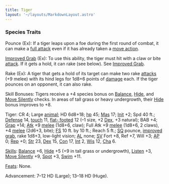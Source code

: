```yaml
---
title: Tiger
layout: '~/layouts/MarkdownLayout.astro'
---
```

### Species Traits

Pounce (Ex): If a tiger leaps upon a foe during the first round of combat, it
can make a [full attack](/modern.d20.srd/combat/full.round.actions) even if it
has already taken a [move action](/modern.d20.srd/combat/move.actions).

[Improved Grab](/modern.d20.srd/special.abilities/improved.grab) (Ex): To use
this ability, the tiger must hit with a claw or bite
[attack](/modern.d20.srd/combat/attack.roll). If it gets a hold, it can rake
(see below). See [Improved Grab](/modern.d20.srd/special.abilities/improved.grab).

Rake (Ex): A tiger that gets a hold of its target can make two rake
[attacks](/modern.d20.srd/combat/attack.roll) (+9 melee) with its hind legs
for 1d8+6 points of [damage](/modern.d20.srd/combat/damage) each. If the tiger
pounces on an opponent, it can also rake.

Skill Bonuses: Tigers receive a +4 species bonus on
[Balance](/modern.d20.srd/skills/balance),
[Hide](/modern.d20.srd/skills/hide), and [Move Silently](/modern.d20.srd/skills/move.silently) checks. In areas of tall grass
or heavy undergrowth, their [Hide](/modern.d20.srd/skills/hide) bonus improves
to +8.

Tiger: CR 4; Large [animal](/modern.d20.srd/creature.types/animal); HD 6d8+18;
[hp](/modern.d20.srd/combat/hit.points) 45;
[Mas](/modern.d20.srd/creatures/creature.overview) 17;
[Init](/modern.d20.srd/combat/initiative) +2; Spd 40 ft.;
[Defense](/modern.d20.srd/combat/defense) 14,
[touch](/modern.d20.srd/combat/attack.actions) 11, [flat- footed](/modern.d20.srd/combat/surprise) 12 (–1 size, +2
[Dex](/modern.d20.srd/basics/ability.scores), +3 natural); BAB +4;
[Grap](/modern.d20.srd/combat/grapple) +14;
[Atk](/modern.d20.srd/combat/attack.roll) +9
[melee](/modern.d20.srd/combat/attack.roll) (1d8+6, claw); Full Atk +9
[melee](/modern.d20.srd/combat/attack.roll) (1d8+6, 2 claws), +4
[melee](/modern.d20.srd/combat/attack.roll) (2d6+3, bite);
[FS](/modern.d20.srd/creatures/creature.overview) 10 ft. by 10 ft.; Reach 5
ft.; [SQ](/modern.d20.srd/creatures/creature.overview) pounce, [improved grab](/modern.d20.srd/special.abilities/improved.grab), rake 1d8+3, low-light
vision; [AL](/modern.d20.srd/basics/allegiances) none;
[SV](/modern.d20.srd/basics/saving.throws) Fort +8, Ref +7, Will +3;
[AP](/modern.d20.srd/creatures/creature.overview) 0;
[Rep](/modern.d20.srd/creatures/creature.overview) +0;
[Str](/modern.d20.srd/basics/ability.scores) 23,
[Dex](/modern.d20.srd/basics/ability.scores) 15,
[Con](/modern.d20.srd/basics/ability.scores) 17,
[Int](/modern.d20.srd/basics/ability.scores) 2,
[Wis](/modern.d20.srd/basics/ability.scores) 12,
[Cha](/modern.d20.srd/basics/ability.scores) 6.

[Skills](/modern.d20.srd/skills): [Balance](/modern.d20.srd/skills/balance)
+6, [Hide](/modern.d20.srd/skills/hide) +5 (+9 in tall grass or undergrowth),
[Listen](/modern.d20.srd/skills/listen) +3, [Move Silently](/modern.d20.srd/skills/move.silently) +9,
[Spot](/modern.d20.srd/skills/spot) +3, [Swim](/modern.d20.srd/skills/swim)
+11.

[Feats](/modern.d20.srd/feats): None.

Advancement: 7–12 HD (Large); 13–18 HD (Huge).

